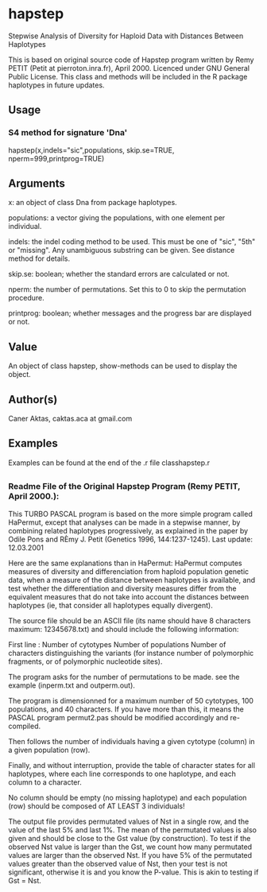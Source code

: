 # hapstep
Stepwise Analysis of Diversity for Haploid Data with Distances Between Haplotypes

This is based on original source code of Hapstep program written by Remy PETIT (Petit at pierroton.inra.fr),  April 2000.
Licenced under GNU General Public License. This class and methods will be included in the R package haplotypes in future updates.


## Usage

### S4 method for signature 'Dna'
hapstep(x,indels="sic",populations, skip.se=TRUE, nperm=999,printprog=TRUE)

## Arguments

x: an object of class Dna from package haplotypes.

populations: a vector giving the populations, with one element per individual.

indels:  the indel coding method to be used. This must be one of "sic", "5th" or "missing". Any unambiguous substring can be given. See distance method for details.

skip.se: boolean; whether the standard errors are calculated or not.

nperm: the number of permutations. Set this to 0 to skip the permutation procedure.

printprog: boolean; whether messages and the progress bar are displayed or not.


## Value

An object of class hapstep, show-methods can be used to display the object. 

## Author(s)

Caner Aktas, caktas.aca at gmail.com

## Examples

Examples can be found at the end of the .r file classhapstep.r   





##
##

### Readme File of the Original Hapstep Program (Remy PETIT,  April 2000.):
This TURBO PASCAL program is based on the more simple program called HaPermut,
except that analyses can be made in a stepwise manner, by combining related haplotypes 
progressively, as explained in the paper by Odile Pons and RÈmy J. Petit 
(Genetics 1996, 144:1237-1245).
Last update: 12.03.2001

Here are the same explanations than in HaPermut:
HaPermut computes measures of diversity and differenciation from haploid 
population genetic data, when a measure of the distance between haplotypes is available,
and test whether the differentiation and diversity measures differ from the equivalent measures
that do not take into account the distances between haplotypes (ie, that consider all haplotypes 
equally divergent). 

The source file should be an ASCII file 
(its name should have 8 characters maximum: 12345678.txt)
 and should include the following information:

First line : 
Number of cytotypes    Number of populations  Number of characters distinguishing 
the variants (for instance number of polymorphic fragments, or of polymorphic 
nucleotide sites).

The program asks for the number of permutations to be made.
see the example (inperm.txt and outperm.out).

The program is dimensionned for a maximum number of 50 cytotypes, 100 populations,
and 40 characters. If you have more than this, it means the PASCAL program
permut2.pas should be modified accordingly and re-compiled. 

Then follows the number of individuals having a given cytotype (column)
in a given population (row). 

Finally, and without interruption, provide the table of character states for
all haplotypes, where each line corresponds to one haplotype, and each column to a 
character.

No column should be empty (no missing haplotype) and each population (row) 
should be composed of AT LEAST 3 individuals!

The output file provides permutated values of Nst in a single row, and the value of the last 5% 
and last 1%. The mean of the permutated values is also given and should be close to the Gst value (by construction). 
To test if the observed Nst value is larger than the Gst, we count how many permutated values 
are larger than the observed Nst. If you have 5% of the permutated values greater than the 
observed value of Nst, then your test is not significant, otherwise it is and you know
the P-value. This is akin to testing if Gst = Nst.






